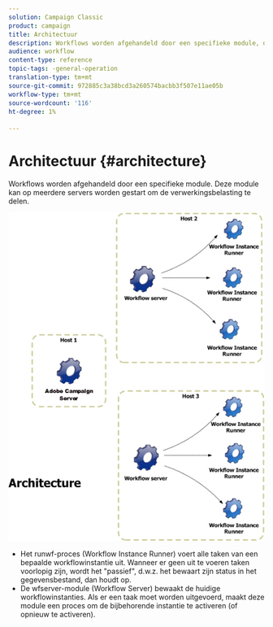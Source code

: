 ```yaml
---
solution: Campaign Classic
product: campaign
title: Architectuur
description: Workflows worden afgehandeld door een specifieke module, die op meerdere servers kan worden gestart om de verwerkingsbelasting te delen.
audience: workflow
content-type: reference
topic-tags: -general-operation
translation-type: tm+mt
source-git-commit: 972885c3a38bcd3a260574bacbb3f507e11ae05b
workflow-type: tm+mt
source-wordcount: '116'
ht-degree: 1%

---
```



# Architectuur {#architecture}

Workflows worden afgehandeld door een specifieke module. Deze module kan op meerdere servers worden gestart om de verwerkingsbelasting te delen.

![](assets/architecture.png)

* Het runwf-proces (Workflow Instance Runner) voert alle taken van een bepaalde workflowinstantie uit. Wanneer er geen uit te voeren taken voorlopig zijn, wordt het &quot;passief&quot;, d.w.z. het bewaart zijn status in het gegevensbestand, dan houdt op.
* De wfserver-module (Workflow Server) bewaakt de huidige workflowinstanties. Als er een taak moet worden uitgevoerd, maakt deze module een proces om de bijbehorende instantie te activeren (of opnieuw te activeren).

